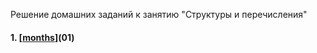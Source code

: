 Решение домашних заданий к занятию "Структуры и перечисления"

#### 1. [[months](https://github.com/CollectionStars/origin/tree/main/Структуры%20и%20перечисления/months)](01)
